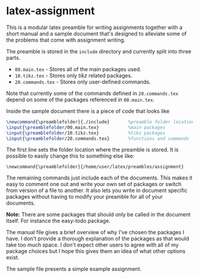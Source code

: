 # latex-assignment
This is a modular latex preamble for writing assignments together with a short manual and a sample document that's designed to alleviate some of the problems that come with assignment writing.

The preamble is stored in the `include` directory and currently split into three parts.
* `00.main.tex` - Stores all of the main packages used.
* `10.tikz.tex` - Stores only *tikz* related packages.
* `20.commands.tex` - Stores only user-defined commands.

Note that currently some of the commands defined in `20.commands.tex` depend on some of the packages referenced in `00.main.tex`.

Inside the sample document there is a piece of code that looks like
```tex
\newcommand{\preamblefolder}{./include}       %preamble folder location
\input{\preamblefolder/00.main.tex}           %main packages
\input{\preamblefolder/10.tikz.tex}           %tikz packages
\input{\preamblefolder/20.commands.tex}       %functions and commands
```
The first line sets the folder location where the preamble is stored. It is possible to easily change this to something else like:
```
\newcommand{\preamblefolder}{/home/user/latex/preambles/assignment}
```
The remaining commands just include each of the documents. This makes it easy to comment one out and write your own set of packages or switch from version of a file to another. It also lets you write in document specific packages without having to modify your preamble for all of your documents.

**Note:** There are some packages that should only be called in the document itself. For instance the easy-todo package.

The manual file gives a brief overview of why I've chosen the packages I have. I don't provide a thorough explanation of the packages as that would take too much space. I don't expect other users to agree with all of my package choices but I hope this gives them an idea of what other options exist.

The sample file presents a simple example assignment.

